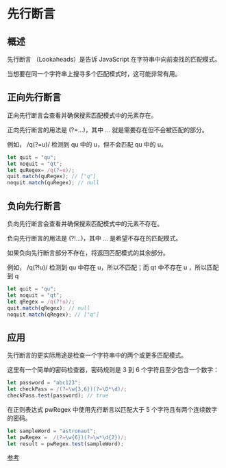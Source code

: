 # 先行断言

## 概述

先行断言 （Lookaheads）是告诉 JavaScript 在字符串中向前查找的匹配模式。 

当想要在同一个字符串上搜寻多个匹配模式时，这可能非常有用。

## 正向先行断言

正向先行断言会查看并确保搜索匹配模式中的元素存在。

正向先行断言的用法是 (?=...)，其中 ... 就是需要存在但不会被匹配的部分。

例如， /q(?=u)/ 检测到 qu 中的 u，但不会匹配 qu 中的 u。

```javascript
let quit = "qu";
let noquit = "qt";
let quRegex= /q(?=u)/;
quit.match(quRegex); // ["q"]
noquit.match(quRegex); // null
```

## 负向先行断言

负向先行断言会查看并确保搜索匹配模式中的元素不存在。

负向先行断言的用法是 (?!...)，其中 ... 是希望不存在的匹配模式。 

如果负向先行断言部分不存在，将返回匹配模式的其余部分。

例如， /q(?!u)/ 检测到 qu 中存在 u，所以不匹配；而 qt 中不存在 u ，所以匹配到 q

```javascript
let quit = "qu";
let noquit = "qt";
let qRegex = /q(?!u)/;
quit.match(qRegex); // null
noquit.match(qRegex); // ["q"]
```

## 应用

先行断言的更实际用途是检查一个字符串中的两个或更多匹配模式。 

这里有一个简单的密码检查器，密码规则是 3 到 6 个字符且至少包含一个数字：

```javascript
let password = "abc123";
let checkPass = /(?=\w{3,6})(?=\D*\d)/;
checkPass.test(password); // true
```

在正则表达式 pwRegex 中使用先行断言以匹配大于 5 个字符且有两个连续数字的密码。

```javascript
let sampleWord = "astronaut";
let pwRegex =  /(?=\w{6})(?=\w*\d{2})/;
let result = pwRegex.test(sampleWord);
```

[参考](https://forum.freecodecamp.org/t/freecodecamp-challenge-guide-positive-and-negative-lookahead/301360)